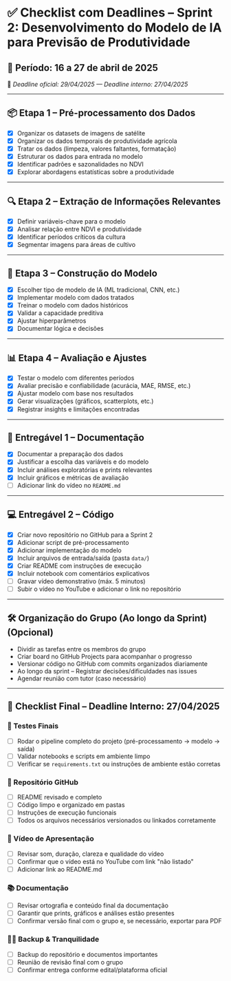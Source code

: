 # ✅ Checklist com Deadlines – Sprint 2: Desenvolvimento do Modelo de IA para Previsão de Produtividade

## 📅 Período: 16 a 27 de abril de 2025

📌 _Deadline oficial: 29/04/2025 — Deadline interno: 27/04/2025_

---

## 📦 Etapa 1 – Pré-processamento dos Dados

- [x] Organizar os datasets de imagens de satélite
- [x] Organizar os dados temporais de produtividade agrícola
- [x] Tratar os dados (limpeza, valores faltantes, formatação)
- [x] Estruturar os dados para entrada no modelo
- [x] Identificar padrões e sazonalidades no NDVI
- [x] Explorar abordagens estatísticas sobre a produtividade

---

## 🔍 Etapa 2 – Extração de Informações Relevantes

- [x] Definir variáveis-chave para o modelo
- [x] Analisar relação entre NDVI e produtividade
- [x] Identificar períodos críticos da cultura
- [x] Segmentar imagens para áreas de cultivo

---

## 🧠 Etapa 3 – Construção do Modelo

- [x] Escolher tipo de modelo de IA (ML tradicional, CNN, etc.)
- [x] Implementar modelo com dados tratados
- [x] Treinar o modelo com dados históricos
- [x] Validar a capacidade preditiva
- [x] Ajustar hiperparâmetros
- [x] Documentar lógica e decisões

---

## 📊 Etapa 4 – Avaliação e Ajustes

- [x] Testar o modelo com diferentes períodos
- [x] Avaliar precisão e confiabilidade (acurácia, MAE, RMSE, etc.)
- [x] Ajustar modelo com base nos resultados
- [x] Gerar visualizações (gráficos, scatterplots, etc.)
- [x] Registrar insights e limitações encontradas

---

## 📁 Entregável 1 – Documentação

- [x] Documentar a preparação dos dados
- [x] Justificar a escolha das variáveis e do modelo
- [x] Incluir análises exploratórias e prints relevantes
- [x] Incluir gráficos e métricas de avaliação
- [ ] Adicionar link do vídeo no `README.md`

---

## 💻 Entregável 2 – Código

- [x] Criar novo repositório no GitHub para a Sprint 2
- [x] Adicionar script de pré-processamento
- [x] Adicionar implementação do modelo
- [x] Incluir arquivos de entrada/saída (pasta `data/`)
- [x] Criar README com instruções de execução
- [x] Incluir notebook com comentários explicativos
- [ ] Gravar vídeo demonstrativo (máx. 5 minutos)
- [ ] Subir o vídeo no YouTube e adicionar o link no repositório

---

## 🛠️ Organização do Grupo (Ao longo da Sprint) (Opcional)

- Dividir as tarefas entre os membros do grupo
- Criar board no GitHub Projects para acompanhar o progresso
- Versionar código no GitHub com commits organizados diariamente
- Ao longo da sprint – Registrar decisões/dificuldades nas issues
- Agendar reunião com tutor (caso necessário)

---

## 📌 Checklist Final – Deadline Interno: 27/04/2025

### 🧪 Testes Finais

- [ ] Rodar o pipeline completo do projeto (pré-processamento → modelo → saída)
- [ ] Validar notebooks e scripts em ambiente limpo
- [ ] Verificar se `requirements.txt` ou instruções de ambiente estão corretas

### 📁 Repositório GitHub

- [ ] README revisado e completo
- [ ] Código limpo e organizado em pastas
- [ ] Instruções de execução funcionais
- [ ] Todos os arquivos necessários versionados ou linkados corretamente

### 🎥 Vídeo de Apresentação

- [ ] Revisar som, duração, clareza e qualidade do vídeo
- [ ] Confirmar que o vídeo está no YouTube com link "não listado"
- [ ] Adicionar link ao README.md

### 📚 Documentação

- [ ] Revisar ortografia e conteúdo final da documentação
- [ ] Garantir que prints, gráficos e análises estão presentes
- [ ] Confirmar versão final com o grupo e, se necessário, exportar para PDF

### 🧘‍♂️ Backup & Tranquilidade

- [ ] Backup do repositório e documentos importantes
- [ ] Reunião de revisão final com o grupo
- [ ] Confirmar entrega conforme edital/plataforma oficial
